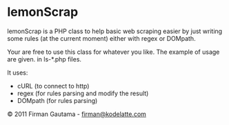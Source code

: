 lemonScrap
==========

lemonScrap is a PHP class to help basic web scraping easier by just writing some rules 
(at the current moment) either with regex or DOMpath.

Your are free to use this class for whatever you like.
The example of usage are given. in ls-*.php files.

It uses:
- cURL (to connect to http)
- regex (for rules parsing and modify the result)
- DOMpath (for rules parsing)

&copy; 2011 Firman Gautama - firman@kodelatte.com
